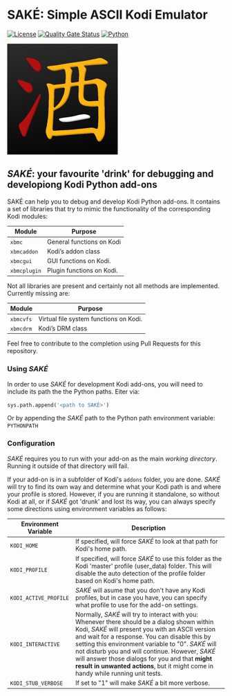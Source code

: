# SAKÉ: Simple ASCII Kodi Emulator
[![License](https://img.shields.io/github/license/retrospect-addon/kodi.emulator.ascii?color=brightgreen)](LICENSE.md)
[![Quality Gate Status](https://sonarcloud.io/api/project_badges/measure?project=retrospect-addon%3Akodi.emulator.ascii&metric=alert_status)](https://sonarcloud.io/dashboard?id=retrospect-addon%3Akodi.emulator.ascii)
[![Python](https://img.shields.io/badge/python-2.7%20%7C%203.6-blue?logo=python)](https://kodi.tv/article/attention-addon-developers-migration-python-3)

![alt text](sake.png "Simple ASCII Kodi Emulator")

## _SAKÉ_: your favourite 'drink' for debugging and developiong Kodi Python add-ons
SAKÉ can help you to debug and develop Kodi Python add-ons. It contains a set of libraries that try to mimic the functionality of the corresponding Kodi modules:

| Module        | Purpose                   |
|---------------|---------------------------|
|`xbmc`         | General functions on Kodi |
|`xbmcaddon`    | Kodi’s addon class        |
|`xbmcgui`      | GUI functions on Kodi.    |
|`xbmcplugin`   | Plugin functions on Kodi. |


Not all libraries are present and certainly not all methods are implemented. Currently missing are:

| Module        | Purpose                   |
|---------------|---------------------------|
|`xbmcvfs`      | Virtual file system functions on Kodi.|
|`xbmcdrm`      | Kodi’s DRM class          |

Feel free to contribute to the completion using Pull Requests for this repository.

### Using _SAKÉ_
In order to use _SAKÉ_ for development Kodi add-ons, you will need to include its path the the Python paths. Eiter via:

```Python
sys.path.append('<path to SAKÉ>')
```

Or by appending the _SAKÉ_ path to the Python path environment variable: `PYTHONPATH`

### Configuration
_SAKÉ_ requires you to run with your add-on as the main _working directory_. Running it outside of that directory will fail. 

If your add-on is in a subfolder of Kodi's `addons` folder, you are done. _SAKÉ_ will try to find its own way and determine what your Kodi path is and where your profile is stored. However, if you are running it standalone, so without Kodi at all, or if _SAKÉ_ got 'drunk' and lost its way, you can always specify some directions using environment variables as follows:

| Environment Variable | Description |
|----------------------|-------------|
| `KODI_HOME`          | If specified, will force _SAKÉ_ to look at that path for Kodi's home path. |
| `KODI_PROFILE` | If specified, will force _SAKÉ_ to use this folder as the Kodi 'master' profile (user_data) folder. This will disable the auto detection of the profile folder based on Kodi's home path. |
| `KODI_ACTIVE_PROFILE` | _SAKÉ_ will asume that you don't have any Kodi profiles, but in case  you have, you can specify what profile to use for the add-on settings. |
| `KODI_INTERACTIVE`   | Normally, _SAKÉ_ will try to interact with you: Whenever there should be a dialog shown within Kodi, _SAKÉ_ will present you with an ASCII version and wait for a response. You can disable this by setting this environment variable to "0". _SAKÉ_ will not disturb you and will continue. However, _SAKÉ_ will answer those dialogs for you and that **might result in unwanted actions**, but it might come in handy while running unit tests.|
| `KODI_STUB_VERBOSE` | If set to "1" will make _SAKÉ_ a bit more verbose. |

